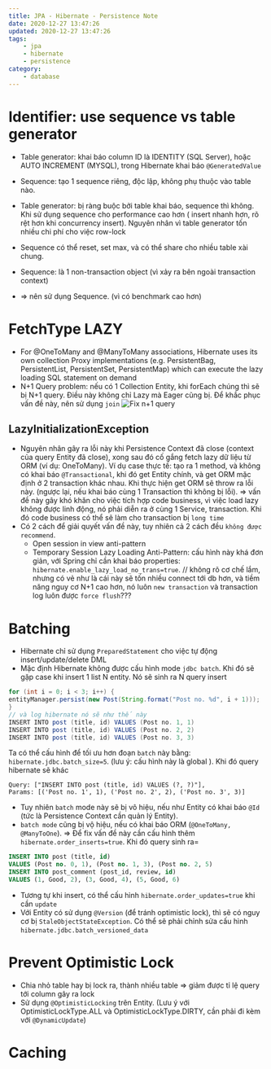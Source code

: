 ```yaml
---
title: JPA - Hibernate - Persistence Note
date: 2020-12-27 13:47:26
updated: 2020-12-27 13:47:26
tags:
    - jpa
    - hibernate
    - persistence
category: 
    - database
---
```


# Identifier: use sequence vs table generator

- Table generator: khai báo column ID là IDENTITY (SQL Server), hoặc AUTO INCREMENT (MYSQL), trong Hibernate khai
  báo `@GeneratedValue`
- Sequence: tạo 1 sequence riêng, độc lập, không phụ thuộc vào table nào.

- Table generator: bị ràng buộc bởi table khai báo, sequence thì không. Khi sử dụng sequence cho performance cao hơn (
  insert nhanh hơn, rõ rệt hơn khi concurrency insert). Nguyên nhân vì table generator tốn nhiều chi phí cho việc
  row-lock
- Sequence có thể reset, set max, và có thể share cho nhiều table xài chung.
- Sequence: là 1 non-transaction object (vì xảy ra bên ngoài transaction context)
- => nên sử dụng Sequence. (vì có benchmark cao hơn)

# FetchType LAZY

- For @OneToMany and @ManyToMany associations, Hibernate uses its own collection Proxy implementations (e.g.
  PersistentBag, PersistentList, PersistentSet, PersistentMap) which can execute the lazy loading SQL statement on
  demand
- N+1 Query problem: nếu có 1 Collection Entity, khi forEach chúng thì sẽ bị N+1 query. Điều này không chỉ Lazy mà Eager
  cũng bị. Để khắc phục vấn đề này, nên sử dụng `join`
  ![Fix n+1 query](https://tungexplorer.s3.ap-southeast-1.amazonaws.com/persistence/sqldb/Fix_N1_Query.JPG)

## LazyInitializationException

- Nguyên nhân gây ra lỗi này khi Persistence Context đã close (context của query Entity đã close), xong sau đó cố gắng
  fetch lazy dữ liệu từ ORM (ví dụ: OneToMany). Ví dụ case thực tế: tạo ra 1 method, và không có khai
  báo `@Transactional`, khi đó get Entity chính, và get ORM mặc định ở 2 transaction khác nhau. Khi thực hiện get ORM sẽ
  throw ra lỗi này. (ngược lại, nếu khai báo cùng 1 Transaction thì không bị lỗi). => vấn đề này gây khó khăn cho việc
  tích hợp code business, vì việc load lazy không được linh động, nó phải diễn ra ở cùng 1 Service, transaction. Khi đó
  code business có thể sẽ làm cho transaction bị `long time`
- Có 2 cách để giải quyết vấn đề này, tuy nhiên cả 2 cách đều `không được recommend`.
    - Open session in view anti-pattern
    - Temporary Session Lazy Loading Anti-Pattern: cấu hình này khá đơn giản, với Spring chỉ cần khai báo
      properties: `hibernate.enable_lazy_load_no_trans=true`. // không rõ cơ chế lắm, nhưng có vẻ như là cái này sẽ tốn
      nhiều connect tới db hơn, và tiềm năng nguy cơ N+1 cao hơn, nó luôn `new transaction` và transaction log luôn
      được `force flush`???

# Batching

- Hibernate chỉ sử dụng `PreparedStatement` cho việc tự động insert/update/delete DML
- Mặc định Hibernate không được cấu hình mode `jdbc batch`. Khi đó sẽ gặp case khi insert 1 list N entity. Nó sẽ sinh ra
  N query insert

```java
for (int i = 0; i < 3; i++) {
entityManager.persist(new Post(String.format("Post no. %d", i + 1)));
}
// và log hibernate nó sẽ như thế này
INSERT INTO post (title, id) VALUES (Post no. 1, 1)
INSERT INTO post (title, id) VALUES (Post no. 2, 2)
INSERT INTO post (title, id) VALUES (Post no. 3, 3)
```

Ta có thể cấu hình để tối ưu hơn đoạn `batch` này bằng: `hibernate.jdbc.batch_size=5`. (lưu ý: cấu hình này là global ).
Khi đó query hibernate sẽ khác

```
Query: ["INSERT INTO post (title, id) VALUES (?, ?)"],
Params: [('Post no. 1', 1), ('Post no. 2', 2), ('Post no. 3', 3)]
```

- Tuy nhiên `batch` mode này sẽ bị vô hiệu, nếu như Entity có khai báo `@Id` (tức là Persistence Context cần quản lý
  Entity).
- `batch mode` cũng bị vộ hiệu, nếu có khai báo ORM (`@OneToMany, @ManyToOne`). => Để fix vấn đề này cần cấu hình
  thêm `hibernate.order_inserts=true`. Khi đó query sinh ra=

```sql
INSERT INTO post (title, id)
VALUES (Post no. 0, 1), (Post no. 1, 3), (Post no. 2, 5)
INSERT INTO post_comment (post_id, review, id)
VALUES (1, Good, 2), (3, Good, 4), (5, Good, 6)
```

- Tương tự khi insert, có thể cấu hình `hibernate.order_updates=true` khi cần `update`
- Với Entity có sử dụng `@Version` (để tránh optimistic lock), thì sẽ có nguy cơ bị `StaleObjectStateException`. Có thể
  sẽ phải chỉnh sửa cấu hình `hibernate.jdbc.batch_versioned_data`

# Prevent Optimistic Lock

- Chia nhỏ table hay bị lock ra, thành nhiều table => giảm được tỉ lệ query tới column gây ra lock
- Sử dụng `@OptimisticLocking` trên Entity. (Lưu ý với OptimisticLockType.ALL và OptimisticLockType.DIRTY, cần phải đi
  kèm với `@DynamicUpdate`)

# Caching